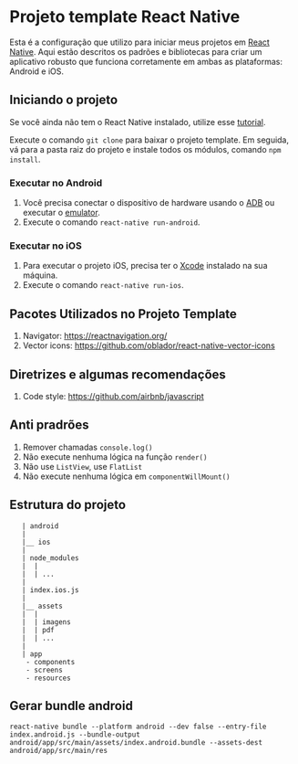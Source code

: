  # Projeto template React Native 

Esta é a configuração que utilizo para iniciar meus projetos em [React Native](https://facebook.github.io/react-native/). Aqui estão descritos os padrões e bibliotecas para criar um aplicativo robusto que funciona corretamente em ambas as plataformas: Android e iOS.



## Iniciando o projeto

Se você ainda não tem o React Native instalado, utilize esse [tutorial](https://facebook.github.io/react-native/docs/getting-started.html). 

Execute o comando ```git clone``` para baixar o projeto template. Em seguida, vá para a pasta raiz do projeto e instale todos os módulos, comando ```npm install```.



### Executar no Android

1. Você precisa conectar o dispositivo de hardware usando o [ADB](https://developer.android.com/studio/command-line/adb.html) ou executar o [emulator](https://developer.android.com/studio/run/emulator-commandline.html).
2. Execute o comando ```react-native run-android```.



### Executar no iOS

1. Para executar o projeto iOS, precisa ter o [Xcode](https://developer.apple.com/xcode/) instalado na sua máquina.
2. Execute o comando ```react-native run-ios```.



## Pacotes Utilizados no Projeto Template

1. Navigator: https://reactnavigation.org/
2. Vector icons: https://github.com/oblador/react-native-vector-icons



## Diretrizes e algumas recomendações

1. Code style: https://github.com/airbnb/javascript



## Anti pradrões

  1. Remover chamadas ```console.log()```
  2. Não execute nenhuma lógica na função ```render()```
  3. Não use ```ListView```, use ```FlatList```
  4. Não execute nenhuma lógica em ```componentWillMount()```



## Estrutura do projeto
```
   | android
   | 
   |__ ios
   |
   | node_modules
   |  |
   |  | ...
   |
   | index.ios.js
   | 
   |__ assets
   |  |  
   |  | imagens
   |  | pdf
   |  | ...
   |  
   | app
    - components
    - screens
    - resources
```


## Gerar bundle android

```
react-native bundle --platform android --dev false --entry-file index.android.js --bundle-output android/app/src/main/assets/index.android.bundle --assets-dest android/app/src/main/res
```